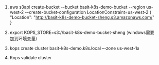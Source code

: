 1. aws s3api create-bucket --bucket basit-k8s-demo-bucket --region us-west-2 --create-bucket-configuration LocationConstraint=us-west-2
{
    "Location": "http://basit-k8s-demo-bucket-sheng.s3.amazonaws.com/"
}

2. export KOPS_STORE=s3://basit-k8s-demo-bucket-sheng (windows需要加到环境变量）
3. kops create cluster basit-k8s-demo.k8s.local –-zone us-west-1a
4. Kops validate cluster

